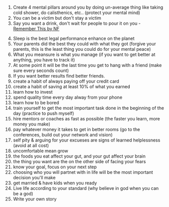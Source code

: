 1) Create 4 mental pillars around you by doing un-average thing like taking cold shower, do calisthenics, etc.. (protect your mental mind)
2) You can be a victim but don't stay a victim
3) Say you want a drink, don't wait for people to pour it on you - [Remember This by NF](https://www.youtube.com/watch?v=SNhOgS3BHjw)

4. Sleep is the best legal performance enhance on the planet
5. Your parents did the best they could with what they got (forgive your parents, this is the least thing you could do for your mental peace)
6. What you meansure is what you manage (if you want to get better at anything, you have to track it)
7. At some point it will be the last time you get to hang with a friend (make sure every seconds count)
8. If you want better results find better friends.
9. create a habit of always paying off your credit card
10. create a habit of saving at least 10% of what you earned
11. learn how to invest 
12. spend quality time every day alway from your phone
13. learn how to be bored
14. train yourself to get the most important task done in the beginning of the day (practice to push myself)
15. hire mentors or coaches as fast as possible (the faster you learn, more money you make)
16. pay whatever money it takes to get in better rooms (go to the conferences, build out your network and vision)
17. self pity & arguing for your excueses are signs of learned helplessness (avoid at all cost)
18. uncomfortable mean grow
19. the foods you eat affect your gut, and your gut affect your brain
20. the thing you want are the on the other side of facing your fears
21. know your goal, focus on your next step
22.  choosing who you will partnet with in life will be the most important decision you'll make
23. get married & have kids when you ready
24. Live life according to your standard (why believe in god when you can be a god)
25. Write your own story
